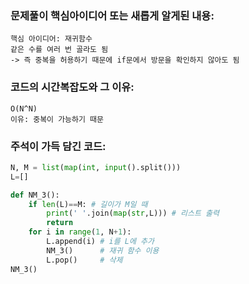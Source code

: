 ### 문제풀이 핵심아이디어 또는 새롭게 알게된 내용: 
    핵심 아이디어: 재귀함수
    같은 수를 여러 번 골라도 됨
    -> 즉 중복을 허용하기 때문에 if문에서 방문을 확인하지 않아도 됨

### 코드의 시간복잡도와 그 이유:
    O(N^N)
    이유: 중복이 가능하기 때문

### 주석이 가득 담긴 코드:
```python
N, M = list(map(int, input().split()))
L=[]

def NM_3():
    if len(L)==M: # 길이가 M일 때
        print(' '.join(map(str,L))) # 리스트 출력
        return
    for i in range(1, N+1):
        L.append(i) # i를 L에 추가
        NM_3()      # 재귀 함수 이용
        L.pop()     # 삭제
NM_3()


```
